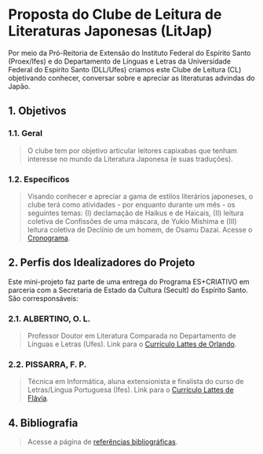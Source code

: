 # Proposta do Clube de Leitura de Literaturas Japonesas (LitJap)
Por meio da Pró-Reitoria de Extensão do Instituto Federal do Espírito Santo (Proex/Ifes) e do Departamento de Línguas e Letras da Universidade Federal do Espírito Santo (DLL/Ufes) criamos este Clube de Leitura (CL) objetivando conhecer, conversar sobre e apreciar as literaturas advindas do Japão.

## 1. Objetivos

### 1.1. Geral
> O clube tem por objetivo articular leitores capixabas que tenham interesse no mundo da Literatura Japonesa (e suas traduções).

### 1.2. Específicos
> Visando conhecer e apreciar a gama de estilos literários japoneses, o clube terá como atividades - por enquanto durante um mês - os seguintes temas: (I) declamação de Haikus e de Haicais, (II) leitura coletiva de Confissões de uma máscara, de Yukio Mishima e (III) leitura coletiva de Declínio de um homem, de Osamu Dazai. Acesse o [Cronograma](https://github.com/fppissarra/litjap).

## 2. Perfis dos Idealizadores do Projeto
Este mini-projeto faz parte de uma entrega do Programa ES+CRIATIVO em parceria com a Secretaria de Estado da Cultura (Secult) do Espírito Santo. São corresponsáveis:

### 2.1. ALBERTINO, O. L.
> Professor Doutor em Literatura Comparada no Departamento de Línguas e Letras (Ufes). Link para o [Currículo Lattes de Orlando](http://lattes.cnpq.br/1807713896369299).

### 2.2. PISSARRA, F. P.
> Técnica em Informática, aluna extensionista e finalista do curso de Letras/Língua Portuguesa (Ifes). Link para o [Currículo Lattes de Flávia](http://lattes.cnpq.br/7945109731847519).

## 4. Bibliografia

> Acesse a página de [referências bibliográficas](https://github.com/fppissarra/litjap).
